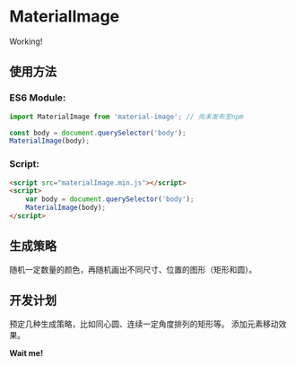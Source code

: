 # MaterialImage
Working!

## 使用方法

### ES6 Module:
``` javascript
import MaterialImage from 'material-image'; // 尚未发布至npm

const body = document.querySelector('body');
MaterialImage(body);
```

### Script:
``` html
<script src="materialImage.min.js"></script>
<script>
    var body = document.querySelector('body');
    MaterialImage(body);
</script>
```

## 生成策略

随机一定数量的颜色，再随机画出不同尺寸、位置的图形（矩形和圆）。

## 开发计划

预定几种生成策略，比如同心圆、连续一定角度排列的矩形等。
添加元素移动效果。

**Wait me!**
